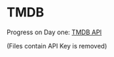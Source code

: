 # TMDB

Progress on Day one: [TMDB API](https://github.com/baha2046a/TMDB/blob/master/TMDB%20API.pdf)

(Files contain API Key is removed)

